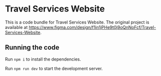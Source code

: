 
  # Travel Services Website

  This is a code bundle for Travel Services Website. The original project is available at https://www.figma.com/design/f1in1jPHe9t0j9oQnNoFcf/Travel-Services-Website.

  ## Running the code

  Run `npm i` to install the dependencies.

  Run `npm run dev` to start the development server.
  